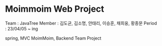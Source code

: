 # Moimmoim Web Project
Team : JavaTree
Member : 김도균, 김소명, 안태리, 이승훈, 채희웅, 황종문
Period : 23/04/05 ~ ing

spring, MVC
MoimMoim, Backend Team Project

